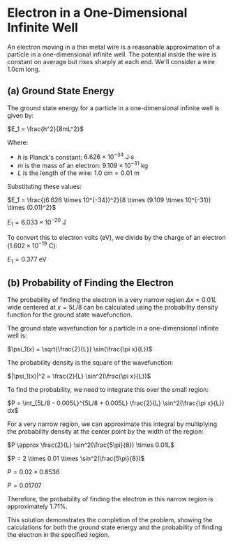 # Electron in a One-Dimensional Infinite Well

An electron moving in a thin metal wire is a reasonable approximation of a particle in a one-dimensional infinite well. The potential inside the wire is constant on average but rises sharply at each end. We'll consider a wire 1.0cm long.

## (a) Ground State Energy

The ground state energy for a particle in a one-dimensional infinite well is given by:

$E_1 = \frac{h^2}{8mL^2}$

Where:
- $h$ is Planck's constant: $6.626 \times 10^{-34} \text{ J⋅s}$
- $m$ is the mass of an electron: $9.109 \times 10^{-31} \text{ kg}$
- $L$ is the length of the wire: $1.0 \text{ cm} = 0.01 \text{ m}$

Substituting these values:

$E_1 = \frac{(6.626 \times 10^{-34})^2}{8 \times (9.109 \times 10^{-31}) \times (0.01)^2}$

$E_1 = 6.033 \times 10^{-20} \text{ J}$

To convert this to electron volts (eV), we divide by the charge of an electron ($1.602 \times 10^{-19} \text{ C}$):

$E_1 = 0.377 \text{ eV}$

## (b) Probability of Finding the Electron

The probability of finding the electron in a very narrow region $\Delta x = 0.01L$ wide centered at $x = 5L/8$ can be calculated using the probability density function for the ground state wavefunction.

The ground state wavefunction for a particle in a one-dimensional infinite well is:

$\psi_1(x) = \sqrt{\frac{2}{L}} \sin(\frac{\pi x}{L})$

The probability density is the square of the wavefunction:

$|\psi_1(x)|^2 = \frac{2}{L} \sin^2(\frac{\pi x}{L})$

To find the probability, we need to integrate this over the small region:

$P = \int_{5L/8 - 0.005L}^{5L/8 + 0.005L} \frac{2}{L} \sin^2(\frac{\pi x}{L}) dx$

For a very narrow region, we can approximate this integral by multiplying the probability density at the center point by the width of the region:

$P \approx \frac{2}{L} \sin^2(\frac{5\pi}{8}) \times 0.01L$

$P = 2 \times 0.01 \times \sin^2(\frac{5\pi}{8})$

$P = 0.02 \times 0.8536$

$P = 0.01707$

Therefore, the probability of finding the electron in this narrow region is approximately 1.71%.

This solution demonstrates the completion of the problem, showing the calculations for both the ground state energy and the probability of finding the electron in the specified region.